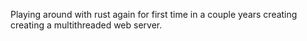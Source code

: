 Playing around with rust again for first time in a couple years creating creating a multithreaded web server. 
